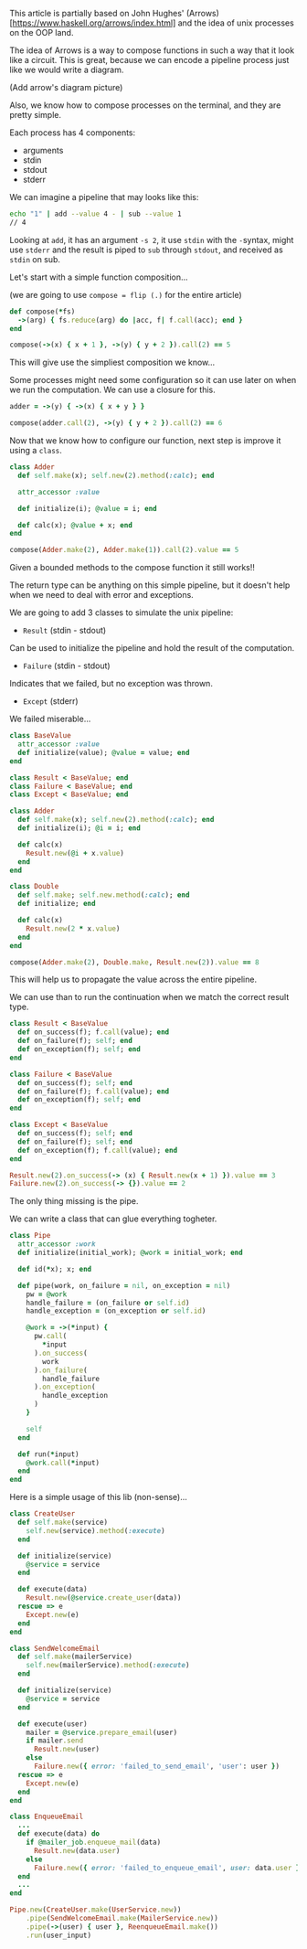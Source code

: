 This article is partially based on John Hughes'
(Arrows)[https://www.haskell.org/arrows/index.html]
and the idea of unix processes on the OOP land.

The idea of Arrows is a way to compose functions
in such a way that it look like a circuit. This is
great, because we can encode a pipeline process
just like we would write a diagram.

(Add arrow's diagram picture)

Also, we know how to compose processes on the terminal,
and they are pretty simple.

Each process has 4 components:

- arguments
- stdin
- stdout
- stderr

We can imagine a pipeline that may looks like this:

```sh
echo "1" | add --value 4 - | sub --value 1
// 4
```

Looking at `add`, it has an argument `-s 2`,
it use `stdin` with the `-`syntax, might use `stderr`
and the result is piped to `sub` through `stdout`,
and received as `stdin` on sub.

Let's start with a simple function composition...

(we are going to use `compose = flip (.)` for the entire article)

```rb
def compose(*fs)
  ->(arg) { fs.reduce(arg) do |acc, f| f.call(acc); end }
end

compose(->(x) { x + 1 }, ->(y) { y + 2 }).call(2) == 5
```

This will give use the simpliest composition we know...

Some processes might need some configuration so it can
use later on when we run the computation. We can
use a closure for this.

```rb
adder = ->(y) { ->(x) { x + y } }

compose(adder.call(2), ->(y) { y + 2 }).call(2) == 6
```

Now that we know how to configure our function,
next step is improve it using a `class`.

```rb
class Adder
  def self.make(x); self.new(2).method(:calc); end

  attr_accessor :value

  def initialize(i); @value = i; end

  def calc(x); @value + x; end
end

compose(Adder.make(2), Adder.make(1)).call(2).value == 5
```

Given a bounded methods to the compose function
it still works!!

The return type can be anything on this simple
pipeline, but it doesn't help when we need to deal with
error and exceptions.

We are going to add 3 classes to simulate the unix pipeline:

- `Result` (stdin - stdout)

Can be used to initialize the pipeline
and hold the result of the computation.

- `Failure` (stdin - stdout)

Indicates that we failed, but no exception was thrown.

- `Except` (stderr)

We failed miserable...


```rb
class BaseValue
  attr_accessor :value
  def initialize(value); @value = value; end
end

class Result < BaseValue; end
class Failure < BaseValue; end
class Except < BaseValue; end

class Adder
  def self.make(x); self.new(2).method(:calc); end
  def initialize(i); @i = i; end

  def calc(x)
	Result.new(@i + x.value)
  end
end

class Double
  def self.make; self.new.method(:calc); end
  def initialize; end

  def calc(x)
	Result.new(2 * x.value)
  end
end

compose(Adder.make(2), Double.make, Result.new(2)).value == 8
```

This will help us to propagate the value across
the entire pipeline.

We can use than to run the continuation
when we match the correct result type.

```rb
class Result < BaseValue
  def on_success(f); f.call(value); end
  def on_failure(f); self; end
  def on_exception(f); self; end
end

class Failure < BaseValue
  def on_success(f); self; end
  def on_failure(f); f.call(value); end
  def on_exception(f); self; end
end

class Except < BaseValue
  def on_success(f); self; end
  def on_failure(f); self; end
  def on_exception(f); f.call(value); end
end

Result.new(2).on_success(-> (x) { Result.new(x + 1) }).value == 3
Failure.new(2).on_success(-> {}).value == 2
```

The only thing missing is the pipe.

We can write a class that can glue everything togheter.

```rb
class Pipe
  attr_accessor :work
  def initialize(initial_work); @work = initial_work; end

  def id(*x); x; end

  def pipe(work, on_failure = nil, on_exception = nil)
	pw = @work
	handle_failure = (on_failure or self.id)
	handle_exception = (on_exception or self.id)

	@work = ->(*input) {
	  pw.call(
		*input
	  ).on_success(
		work
	  ).on_failure(
		handle_failure
	  ).on_exception(
		handle_exception
	  )
	}

	self
  end

  def run(*input)
	@work.call(*input)
  end
end
```

Here is a simple usage of this lib (non-sense)...

```rb
class CreateUser
  def self.make(service)
    self.new(service).method(:execute)
  end

  def initialize(service)
    @service = service
  end

  def execute(data)
    Result.new(@service.create_user(data))
  rescue => e
    Except.new(e)
  end
end

class SendWelcomeEmail
  def self.make(mailerService)
    self.new(mailerService).method(:execute)
  end

  def initialize(service)
    @service = service
  end

  def execute(user)
    mailer = @service.prepare_email(user)
    if mailer.send
      Result.new(user)
    else
      Failure.new({ error: 'failed_to_send_email', 'user': user })
  rescue => e
    Except.new(e)
  end
end

class EnqueueEmail
  ...
  def execute(data) do
    if @mailer_job.enqueue_mail(data)
      Result.new(data.user)
    else
      Failure.new({ error: 'failed_to_enqueue_email', user: data.user })
  end
  ... 
end

Pipe.new(CreateUser.make(UserService.new))
	.pipe(SendWelcomeEmail.make(MailerService.new))
	.pipe(->(user) { user }, ReenqueueEmail.make())
	.run(user_input)
```

